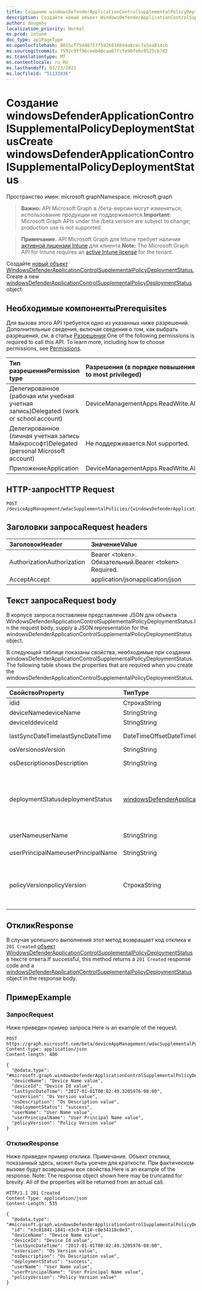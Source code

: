 ```yaml
---
title: Создание windowsDefenderApplicationControlSupplementalPolicyDeploymentStatus
description: Создайте новый объект WindowsDefenderApplicationControlSupplementalPolicyDeploymentStatus.
author: dougeby
localization_priority: Normal
ms.prod: intune
doc_type: apiPageType
ms.openlocfilehash: 8015cf75440757f5926838694a8cec7a5ea81dcb
ms.sourcegitcommit: f592c9ff96ceeb40caa67fcfe90fe6c8525cb7d2
ms.translationtype: MT
ms.contentlocale: ru-RU
ms.lasthandoff: 03/23/2021
ms.locfileid: "51133936"
---
```

# <a name="create-windowsdefenderapplicationcontrolsupplementalpolicydeploymentstatus"></a><span data-ttu-id="57839-103">Создание windowsDefenderApplicationControlSupplementalPolicyDeploymentStatus</span><span class="sxs-lookup"><span data-stu-id="57839-103">Create windowsDefenderApplicationControlSupplementalPolicyDeploymentStatus</span></span>

<span data-ttu-id="57839-104">Пространство имен: microsoft.graph</span><span class="sxs-lookup"><span data-stu-id="57839-104">Namespace: microsoft.graph</span></span>

> <span data-ttu-id="57839-105">**Важно:** API Microsoft Graph в /бета-версии могут изменяться; использование продукции не поддерживается.</span><span class="sxs-lookup"><span data-stu-id="57839-105">**Important:** Microsoft Graph APIs under the /beta version are subject to change; production use is not supported.</span></span>

> <span data-ttu-id="57839-106">**Примечание.** API Microsoft Graph для Intune требует наличия [активной лицензии Intune](https://go.microsoft.com/fwlink/?linkid=839381) для клиента.</span><span class="sxs-lookup"><span data-stu-id="57839-106">**Note:** The Microsoft Graph API for Intune requires an [active Intune license](https://go.microsoft.com/fwlink/?linkid=839381) for the tenant.</span></span>

<span data-ttu-id="57839-107">Создайте [новый объект WindowsDefenderApplicationControlSupplementalPolicyDeploymentStatus.](../resources/intune-unlock-windowsdefenderapplicationcontrolsupplementalpolicydeploymentstatus.md)</span><span class="sxs-lookup"><span data-stu-id="57839-107">Create a new [windowsDefenderApplicationControlSupplementalPolicyDeploymentStatus](../resources/intune-unlock-windowsdefenderapplicationcontrolsupplementalpolicydeploymentstatus.md) object.</span></span>

## <a name="prerequisites"></a><span data-ttu-id="57839-108">Необходимые компоненты</span><span class="sxs-lookup"><span data-stu-id="57839-108">Prerequisites</span></span>
<span data-ttu-id="57839-p101">Для вызова этого API требуется одно из указанных ниже разрешений. Дополнительные сведения, включая сведения о том, как выбрать разрешения, см. в статье [Разрешения](/graph/permissions-reference).</span><span class="sxs-lookup"><span data-stu-id="57839-p101">One of the following permissions is required to call this API. To learn more, including how to choose permissions, see [Permissions](/graph/permissions-reference).</span></span>

|<span data-ttu-id="57839-111">Тип разрешения</span><span class="sxs-lookup"><span data-stu-id="57839-111">Permission type</span></span>|<span data-ttu-id="57839-112">Разрешения (в порядке повышения привилегий)</span><span class="sxs-lookup"><span data-stu-id="57839-112">Permissions (from least to most privileged)</span></span>|
|:---|:---|
|<span data-ttu-id="57839-113">Делегированное (рабочая или учебная учетная запись)</span><span class="sxs-lookup"><span data-stu-id="57839-113">Delegated (work or school account)</span></span>|<span data-ttu-id="57839-114">DeviceManagementApps.ReadWrite.All</span><span class="sxs-lookup"><span data-stu-id="57839-114">DeviceManagementApps.ReadWrite.All</span></span>|
|<span data-ttu-id="57839-115">Делегированное (личная учетная запись Майкрософт)</span><span class="sxs-lookup"><span data-stu-id="57839-115">Delegated (personal Microsoft account)</span></span>|<span data-ttu-id="57839-116">Не поддерживается.</span><span class="sxs-lookup"><span data-stu-id="57839-116">Not supported.</span></span>|
|<span data-ttu-id="57839-117">Приложение</span><span class="sxs-lookup"><span data-stu-id="57839-117">Application</span></span>|<span data-ttu-id="57839-118">DeviceManagementApps.ReadWrite.All</span><span class="sxs-lookup"><span data-stu-id="57839-118">DeviceManagementApps.ReadWrite.All</span></span>|

## <a name="http-request"></a><span data-ttu-id="57839-119">HTTP-запрос</span><span class="sxs-lookup"><span data-stu-id="57839-119">HTTP Request</span></span>
<!-- {
  "blockType": "ignored"
}
-->
``` http
POST /deviceAppManagement/wdacSupplementalPolicies/{windowsDefenderApplicationControlSupplementalPolicyId}/deviceStatuses
```

## <a name="request-headers"></a><span data-ttu-id="57839-120">Заголовки запроса</span><span class="sxs-lookup"><span data-stu-id="57839-120">Request headers</span></span>
|<span data-ttu-id="57839-121">Заголовок</span><span class="sxs-lookup"><span data-stu-id="57839-121">Header</span></span>|<span data-ttu-id="57839-122">Значение</span><span class="sxs-lookup"><span data-stu-id="57839-122">Value</span></span>|
|:---|:---|
|<span data-ttu-id="57839-123">Authorization</span><span class="sxs-lookup"><span data-stu-id="57839-123">Authorization</span></span>|<span data-ttu-id="57839-124">Bearer &lt;token&gt;. Обязательный.</span><span class="sxs-lookup"><span data-stu-id="57839-124">Bearer &lt;token&gt; Required.</span></span>|
|<span data-ttu-id="57839-125">Accept</span><span class="sxs-lookup"><span data-stu-id="57839-125">Accept</span></span>|<span data-ttu-id="57839-126">application/json</span><span class="sxs-lookup"><span data-stu-id="57839-126">application/json</span></span>|

## <a name="request-body"></a><span data-ttu-id="57839-127">Текст запроса</span><span class="sxs-lookup"><span data-stu-id="57839-127">Request body</span></span>
<span data-ttu-id="57839-128">В корпусе запроса поставляем представление JSON для объекта WindowsDefenderApplicationControlSupplementalPolicyDeploymentStatus.</span><span class="sxs-lookup"><span data-stu-id="57839-128">In the request body, supply a JSON representation for the windowsDefenderApplicationControlSupplementalPolicyDeploymentStatus object.</span></span>

<span data-ttu-id="57839-129">В следующей таблице показаны свойства, необходимые при создании windowsDefenderApplicationControlSupplementalPolicyDeploymentStatus.</span><span class="sxs-lookup"><span data-stu-id="57839-129">The following table shows the properties that are required when you create the windowsDefenderApplicationControlSupplementalPolicyDeploymentStatus.</span></span>

|<span data-ttu-id="57839-130">Свойство</span><span class="sxs-lookup"><span data-stu-id="57839-130">Property</span></span>|<span data-ttu-id="57839-131">Тип</span><span class="sxs-lookup"><span data-stu-id="57839-131">Type</span></span>|<span data-ttu-id="57839-132">Описание</span><span class="sxs-lookup"><span data-stu-id="57839-132">Description</span></span>|
|:---|:---|:---|
|<span data-ttu-id="57839-133">id</span><span class="sxs-lookup"><span data-stu-id="57839-133">id</span></span>|<span data-ttu-id="57839-134">Строка</span><span class="sxs-lookup"><span data-stu-id="57839-134">String</span></span>|<span data-ttu-id="57839-135">Ключ объекта.</span><span class="sxs-lookup"><span data-stu-id="57839-135">Key of the entity.</span></span>|
|<span data-ttu-id="57839-136">deviceName</span><span class="sxs-lookup"><span data-stu-id="57839-136">deviceName</span></span>|<span data-ttu-id="57839-137">String</span><span class="sxs-lookup"><span data-stu-id="57839-137">String</span></span>|<span data-ttu-id="57839-138">Имя устройства.</span><span class="sxs-lookup"><span data-stu-id="57839-138">Device name.</span></span>|
|<span data-ttu-id="57839-139">deviceId</span><span class="sxs-lookup"><span data-stu-id="57839-139">deviceId</span></span>|<span data-ttu-id="57839-140">String</span><span class="sxs-lookup"><span data-stu-id="57839-140">String</span></span>|<span data-ttu-id="57839-141">ID устройства.</span><span class="sxs-lookup"><span data-stu-id="57839-141">Device ID.</span></span>|
|<span data-ttu-id="57839-142">lastSyncDateTime</span><span class="sxs-lookup"><span data-stu-id="57839-142">lastSyncDateTime</span></span>|<span data-ttu-id="57839-143">DateTimeOffset</span><span class="sxs-lookup"><span data-stu-id="57839-143">DateTimeOffset</span></span>|<span data-ttu-id="57839-144">Дата последней синхронизации.</span><span class="sxs-lookup"><span data-stu-id="57839-144">Last sync date time.</span></span>|
|<span data-ttu-id="57839-145">osVersion</span><span class="sxs-lookup"><span data-stu-id="57839-145">osVersion</span></span>|<span data-ttu-id="57839-146">String</span><span class="sxs-lookup"><span data-stu-id="57839-146">String</span></span>|<span data-ttu-id="57839-147">Windows OS Version.</span><span class="sxs-lookup"><span data-stu-id="57839-147">Windows OS Version.</span></span>|
|<span data-ttu-id="57839-148">osDescription</span><span class="sxs-lookup"><span data-stu-id="57839-148">osDescription</span></span>|<span data-ttu-id="57839-149">String</span><span class="sxs-lookup"><span data-stu-id="57839-149">String</span></span>|<span data-ttu-id="57839-150">Описание версии ОС Windows.</span><span class="sxs-lookup"><span data-stu-id="57839-150">Windows OS Version Description.</span></span>|
|<span data-ttu-id="57839-151">deploymentStatus</span><span class="sxs-lookup"><span data-stu-id="57839-151">deploymentStatus</span></span>|[<span data-ttu-id="57839-152">windowsDefenderApplicationControlSupplementalPolicyStatuses</span><span class="sxs-lookup"><span data-stu-id="57839-152">windowsDefenderApplicationControlSupplementalPolicyStatuses</span></span>](../resources/intune-unlock-windowsdefenderapplicationcontrolsupplementalpolicystatuses.md)|<span data-ttu-id="57839-153">Состояние развертывания политики.</span><span class="sxs-lookup"><span data-stu-id="57839-153">The deployment state of the policy.</span></span> <span data-ttu-id="57839-154">Возможные значения: `unknown`, `success`, `tokenError`, `notAuthorizedByToken`, `policyNotFound`.</span><span class="sxs-lookup"><span data-stu-id="57839-154">Possible values are: `unknown`, `success`, `tokenError`, `notAuthorizedByToken`, `policyNotFound`.</span></span>|
|<span data-ttu-id="57839-155">userName</span><span class="sxs-lookup"><span data-stu-id="57839-155">userName</span></span>|<span data-ttu-id="57839-156">String</span><span class="sxs-lookup"><span data-stu-id="57839-156">String</span></span>|<span data-ttu-id="57839-157">Имя пользователя этого устройства.</span><span class="sxs-lookup"><span data-stu-id="57839-157">The name of the user of this device.</span></span>|
|<span data-ttu-id="57839-158">userPrincipalName</span><span class="sxs-lookup"><span data-stu-id="57839-158">userPrincipalName</span></span>|<span data-ttu-id="57839-159">String</span><span class="sxs-lookup"><span data-stu-id="57839-159">String</span></span>|<span data-ttu-id="57839-160">Имя главного пользователя.</span><span class="sxs-lookup"><span data-stu-id="57839-160">User Principal Name.</span></span>|
|<span data-ttu-id="57839-161">policyVersion</span><span class="sxs-lookup"><span data-stu-id="57839-161">policyVersion</span></span>|<span data-ttu-id="57839-162">Строка</span><span class="sxs-lookup"><span data-stu-id="57839-162">String</span></span>|<span data-ttu-id="57839-163">Человеческая читаемая версия дополнительной политики WindowsDefenderApplicationControl.</span><span class="sxs-lookup"><span data-stu-id="57839-163">Human readable version of the WindowsDefenderApplicationControl supplemental policy.</span></span>|



## <a name="response"></a><span data-ttu-id="57839-164">Отклик</span><span class="sxs-lookup"><span data-stu-id="57839-164">Response</span></span>
<span data-ttu-id="57839-165">В случае успешного выполнения этот метод возвращает код отклика и `201 Created` [объект WindowsDefenderApplicationControlSupplementalPolicyDeploymentStatus](../resources/intune-unlock-windowsdefenderapplicationcontrolsupplementalpolicydeploymentstatus.md) в тексте ответа.</span><span class="sxs-lookup"><span data-stu-id="57839-165">If successful, this method returns a `201 Created` response code and a [windowsDefenderApplicationControlSupplementalPolicyDeploymentStatus](../resources/intune-unlock-windowsdefenderapplicationcontrolsupplementalpolicydeploymentstatus.md) object in the response body.</span></span>

## <a name="example"></a><span data-ttu-id="57839-166">Пример</span><span class="sxs-lookup"><span data-stu-id="57839-166">Example</span></span>

### <a name="request"></a><span data-ttu-id="57839-167">Запрос</span><span class="sxs-lookup"><span data-stu-id="57839-167">Request</span></span>
<span data-ttu-id="57839-168">Ниже приведен пример запроса.</span><span class="sxs-lookup"><span data-stu-id="57839-168">Here is an example of the request.</span></span>
``` http
POST https://graph.microsoft.com/beta/deviceAppManagement/wdacSupplementalPolicies/{windowsDefenderApplicationControlSupplementalPolicyId}/deviceStatuses
Content-type: application/json
Content-length: 486

{
  "@odata.type": "#microsoft.graph.windowsDefenderApplicationControlSupplementalPolicyDeploymentStatus",
  "deviceName": "Device Name value",
  "deviceId": "Device Id value",
  "lastSyncDateTime": "2017-01-01T00:02:49.3205976-08:00",
  "osVersion": "Os Version value",
  "osDescription": "Os Description value",
  "deploymentStatus": "success",
  "userName": "User Name value",
  "userPrincipalName": "User Principal Name value",
  "policyVersion": "Policy Version value"
}
```

### <a name="response"></a><span data-ttu-id="57839-169">Отклик</span><span class="sxs-lookup"><span data-stu-id="57839-169">Response</span></span>
<span data-ttu-id="57839-p103">Ниже приведен пример отклика. Примечание. Объект отклика, показанный здесь, может быть усечен для краткости. При фактическом вызове будут возвращены все свойства.</span><span class="sxs-lookup"><span data-stu-id="57839-p103">Here is an example of the response. Note: The response object shown here may be truncated for brevity. All of the properties will be returned from an actual call.</span></span>
``` http
HTTP/1.1 201 Created
Content-Type: application/json
Content-Length: 535

{
  "@odata.type": "#microsoft.graph.windowsDefenderApplicationControlSupplementalPolicyDeploymentStatus",
  "id": "e3c01841-1841-e3c0-4118-c0e34118c0e3",
  "deviceName": "Device Name value",
  "deviceId": "Device Id value",
  "lastSyncDateTime": "2017-01-01T00:02:49.3205976-08:00",
  "osVersion": "Os Version value",
  "osDescription": "Os Description value",
  "deploymentStatus": "success",
  "userName": "User Name value",
  "userPrincipalName": "User Principal Name value",
  "policyVersion": "Policy Version value"
}
```




